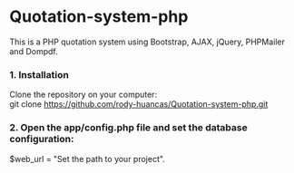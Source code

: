 # Quotation-system-php
This is a PHP quotation system using Bootstrap, AJAX, jQuery, PHPMailer and Dompdf.

### 1. Installation<br>
Clone the repository on your computer:<br>
git clone https://github.com/rody-huancas/Quotation-system-php.git<br>

### 2. Open the app/config.php file and set the database configuration:<br>
$web_url = "Set the path to your project".
